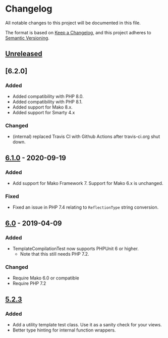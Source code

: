 # Changelog

All notable changes to this project will be documented in this file.

The format is based on [Keep a
Changelog](https://keepachangelog.com/en/1.0.0/), and this project adheres to
[Semantic Versioning](https://semver.org/spec/v2.0.0.html).

## [Unreleased]

## [6.2.0]

### Added

- Added compatibility with PHP 8.0.
- Added compatibility with PHP 8.1.
- Added support for Mako 8.x.
- Added support for Smarty 4.x

### Changed

- (internal) replaced Travis CI with Github Actions after travis-ci.org shut down.

## [6.1.0] - 2020-09-19

### Added

- Add support for Mako Framework 7. Support for Mako 6.x is unchanged.

### Fixed

- Fixed an issue in PHP 7.4 relating to `ReflectionType` string
  conversion.

## [6.0] - 2019-04-09

### Added

- TemplateCompilationTest now supports PHPUnit 6 or higher.
    - Note that this still needs PHP 7.2.

### Changed

- Require Mako 6.0 or compatible
- Require PHP 7.2

## [5.2.3]

### Added

- Add a utility template test class. Use it as a sanity check for your
  views.
- Better type hinting for internal function wrappers.

[Unreleased]: https://github.com/bertptrs/marty/compare/v6.2.0...HEAD
[6.1.0]: https://github.com/bertptrs/marty/compare/v6.1.0...v6.2.0
[6.1.0]: https://github.com/bertptrs/marty/compare/v6.0...v6.1.0
[6.0]: https://github.com/bertptrs/marty/compare/v5.2.3...v6.0
[5.2.3]: https://github.com/bertptrs/marty/compare/v5.2.2...v5.2.3
